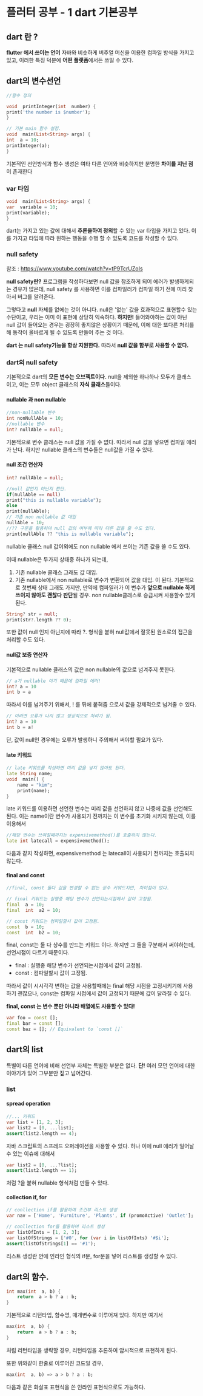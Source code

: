 # 플러터 공부 - 1 dart 기본공부

## dart 란 ?

**flutter 에서 쓰이는 언어** 
자바와 비슷하게 버추얼 머신을 이용한 컴파일 방식을 가지고 있고, 이러한 특징 덕분에 **어떤 플랫폼**에서든 쓰일 수 있다.


## dart의 변수선언

~~~dart
//함수 정의

void  printInteger(int  number) {
print('the number is $number');
}

// 기본 main 함수 설정.
void  main(List<String> args) {
int  a = 10;
printInteger(a);
}
~~~

기본적인 선언방식과 함수 생성은 여타 다른 언어와 비슷하지만
분명한 **차이를 지닌 점**이 존재한다

### var 타입
~~~dart
void  main(List<String> args) {
var  variable = 10;
print(variable);
}
~~~
dart는 가지고 있는 값에 대해서 **추론을하여 정의**할 수 있는 var 타입을 가지고 있다. 이를 가지고 타입에 따라 원하는 행동을 수행 할 수 있도록 코드를 작성할 수 있다.

### null safety

참조 : https://www.youtube.com/watch?v=tP9TcrUZoIs

**null safety란?**
프로그램을 작성하다보면 null 값을 참조하게 되어 에러가 발생하게되는 경우가 많은데, null safety 를 사용하면 이를 컴파일러가 컴파일 하기 전에 미리 찾아서 버그를 알려준다.

그렇다고 **null** 자체를 없에는 것이 아니다.  null은 '없는' 값을 효과적으로 표현할수 있는 수단이고, 우리는 이미 이 표현에 상당히 익숙하다.
**하지만!** 들어와야하는 값이 아닌 null 값이 들어오는 경우는 굉장히 좋지않은 상황이기 때문에, 이에 대한 또다른 처리를 해 동작이 올바르게 될 수 있도록 만들어 주는 것 이다.

**dart 는 null safety기능을 항상 지원한다.**
따라서 **null 값을 함부로 사용할 수 없다.**

### dart의  null safety

기본적으로 dart의 **모든 변수는 오브젝트이다.** null을 제외한 하나하나 모두가 클래스 이고, 이는 모두 object 클래스의 **자식 클래스**들이다.

#### nullable 과 non nullable
~~~dart
//non-nullable 변수
int nonNullAble = 10;
//nullable 변수
int? nullAble = null;
~~~
기본적으로 변수 클래스는  null 값을 가질 수 없다. 따라서 null 값을 넣으면 컴파일 에러가 난다. 하지만 nullable 클래스의 변수들은 null값을 가질 수 있다.

#### null 조건 연산자

~~~ dart
int? nullAble = null;

//null 값인지 아닌지 판단.
if(nullAble == null)
print("this is nullable variable");
else
print(nullAble);
// 기존 non nullable 값 대입
nullAble = 10;
//?? 구문을 활용하여 null 값의 여부에 따라 다른 값을 줄 수도 있다.
print(nullAble ?? "this is nullable variable");
~~~
nullable 클래스 null 값이외에도 non nullable 에서 쓰이는 기존 값을 쓸 수도 있다.

이때 nullable은 두가지 상태중 하나가 되는데,
1. 기존 nullable 클래스 그래도 값 대입.
2. 기존 nullable에서 non nullable로 변수가 변환되어 값을 대입.
이 된다.
기본적으로 첫번째 상태 그래도 가지만, 만약에 컴파일러가 이 변수가 **앞으로 nullable 하게 쓰이지 않아도 괜찮다 판단**될 경우. non nullable클래스로 승급시켜 사용할수 있게 된다.


~~~ dart
String? str = null;
print(str?.length ?? 0);
~~~
또한 값이 null 인지 아닌지에 따라 ?. 형식을 붙혀 null값에서 잘못된 원소로의 접근을 처리할 수도 있다.

#### null값 보증 연산자

기본적으로  nullable 클래스의 값은 non nullable의 값으로 넘겨주지 못한다. 
~~~ dart 
// a가 nullable 이기 때문에 컴파일 에러!
int? a = 10
int b = a
~~~
따라서 이를 넘겨주기 위해서, ! 를 뒤에 붙혀줌 으로서 값을 강제적으로 넘겨줄 수 있다.
~~~ dart 
// 이러면 오류가 나지 않고 정상적으로 처리가 됨.
int? a = 10
int b = a!
~~~
단, 값이 null인 경우에는 오류가 발생하니 주의해서 써야할 필요가 있다.

#### late 키워드

~~~ dart
// late 키워드를 작성하면 미리 값을 넣지 않아도 된다.
late String name;
void  main() {
	name = "kim";
	print(name);
}
~~~

late  키워드를 이용하면 선언한 변수는 미리 값을 선언하지 않고 나중에 값을 선언해도 된다. 이는 name이란 변수가 사용되기 전까지는 이 변수를 초기화 시키지 않는데, 이를 이용해서

~~~ dart
//해당 변수는 쓰여질때까지는 expensivemethod()를 호출하지 않는다.
late int latecall = expensivemethod();
~~~
다음과 같지 작성하면, expensivemethod 는 latecall이 사용되기 전까지는  호출되지 않는다.

#### final and const

~~~ dart
//final, const 둘다 값을 변경할 수 없는 상수 키워드지만, 차이점이 있다.

// final 키워드는 실행중 해당 변수가 선언되는시점에서 값이 고정됨.
final  a = 10;
final  int  a2 = 10;

// const 키워드는 컴파일할시 값이 고정됨.
const  b = 10;
const  int  b2 = 10;
~~~

final, const는 둘 다  상수를 만드는 키워드 이다. 하지만 그 둘을 구분해서 써야하는데, 선언시점이 다르기 때문이다.

 - final : 실행중 해당 변수가 선언되는시점에서 값이 고정됨.
 - const : 컴파일할시 값이 고정됨.

따라서 값이 시시각각 변하는 값을 사용할때에는 final 해당 시점을 고정시키기에 사용하기 괜찮으나, const는 컴파일 시점에서 값이 고정되기 때문에 값이 달라질 수 있다.

**final, const 는 변수 뿐만 아니라 배열에도 사용할 수 있다!**

```dart
var foo = const [];
final bar = const [];
const baz = []; // Equivalent to `const []`
```

## dart의 list

특별이 다른 언어에 비해 선언부 자체는 특별한 부분은 없다.
**단!** 여러 모던 언어에 대한 이야기가 있어 그부분만 짚고 넘어간다.


### list

#### spread operation
~~~dart
//... 키워드
var list = [1, 2, 3];
var list2 = [0, ...list];
assert(list2.length == 4);
~~~
자바 스크립트의  스프레드 오퍼레이션을 사용할 수 있다.
허나 이에 null 에러가 일어날 수 있는 이슈에 대해서

~~~dart
var list2 = [0, ...?list];
assert(list2.length == 1);
~~~
처럼 ?을 붙혀 nullable 형식처럼 만들 수 있다.

#### collection if, for
``` dart
// conllection if를 활용하여 조건부 리스트 생성
var nav = ['Home', 'Furniture', 'Plants', if (promoActive) 'Outlet'];

// conllection for를 활용하여 리스트 생성
var listOfInts = [1, 2, 3];
var listOfStrings = ['#0', for (var i in listOfInts) '#$i'];
assert(listOfStrings[1] == '#1');
```

리스트 생성란 안에 인라인 형식의 if문, for문을 넣어  리스트를 생성할 수 있다.

## dart의 함수.

~~~dart
int max(int  a, b) {
	return  a > b ? a : b;
}
~~~
기본적으로 리턴타입, 함수명, 매개변수로 이루어져 있다. 하지만 여기서

~~~dart 
max(int  a, b) {
	return  a > b ? a : b;
}
~~~
처럼 리턴타입을 생략할 경우, 리턴타입을 추론하여 암시적으로 표현하게 된다.

또한 위와같이 한줄로 이루어진 코드일 경우, 
~~~ dart
max(int  a, b) => a > b ? a : b;
~~~
다음과 같은 화살표 표현식을 쓴 인라인 표현식으로도 가능하다.